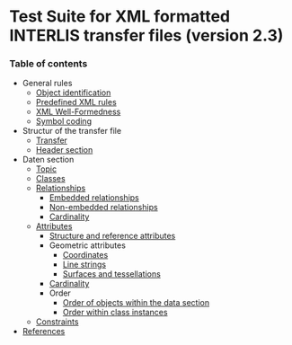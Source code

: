 # Test Suite for XML formatted INTERLIS transfer files (version 2.3)

### Table of contents

* General rules
  - [Object identification](identifiers.md)
  - [Predefined XML rules](xml.md#predefined-xml-rules)
  - [XML Well-Formedness](xml.md#xml-well-formedness)
  - [Symbol coding](charEncoding.md)
* Structur of the transfer file
  - [Transfer](transferStructure.md)
  - [Header section](headerSection.md)
* Daten section
   - [Topic](topic.md)
   - [Classes](classes.md)
   - [Relationships](associations.md#relationships)
     - [Embedded relationships](associations.md#embedded-relationships)
     - [Non-embedded relationships](associations.md#non-embedded-relationships)
     - [Cardinality](associations.md#cardinality)
   - [Attributes](attributes.md#attributes)
     - [Structure and reference attributes](attributes.md#structure-and-reference-attributes)
     - Geometric attributes
       - [Coordinates](attributes.md#geometric-attributes-coordinates)
       - [Line strings](attributes.md#geometric-attributes-line-strings)
       - [Surfaces and tessellations](attributes.md#geometric-attributes-surfaces-and-tessellations)
     - [Cardinality](attributes.md#cardinality)
     - Order
       - [Order of objects within the data section](order.md#order-of-objects-within-the-data-section)
       - [Order within class instances](order.md#order-within-class-instances)
   - [Constraints](constraints.md)
* [References](bib.md)
